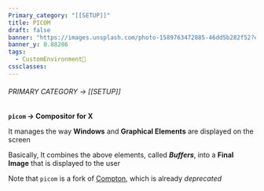 ```yaml
---
Primary_category: "[[SETUP]]"
title: PICOM
draft: false
banner: "https://images.unsplash.com/photo-1589763472885-46dd5b282f52?q=80&w=1748&auto=format&fit=crop&ixlib=rb-4.0.3&ixid=M3wxMjA3fDB8MHxwaG90by1wYWdlfHx8fGVufDB8fHx8fA%3D%3D"
banner_y: 0.88286
tags:
  - CustomEnvironment🦜
cssclasses:
---
```


###### PRIMARY CATEGORY → [[SETUP]]

**`picom` → Compositor for X**

It manages the way **Windows** and **Graphical Elements** are displayed on the screen

Basically, It combines the above elements, called _**Buffers**_, into a **Final Image** that is displayed to the user

Note that `picom` is a fork of [Compton](https://github.com/yshui/picom/blob/next/History.md), which is already _deprecated_